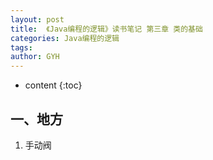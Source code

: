 ```yaml
---
layout: post
title:  《Java编程的逻辑》读书笔记 第三章 类的基础
categories: Java编程的逻辑
tags: 
author: GYH
---
```


* content
{:toc}

## 一、地方

1. 手动阀
